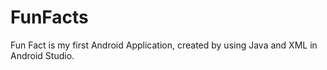 # FunFacts
Fun Fact is my first Android Application, created by using Java and XML in Android Studio.
